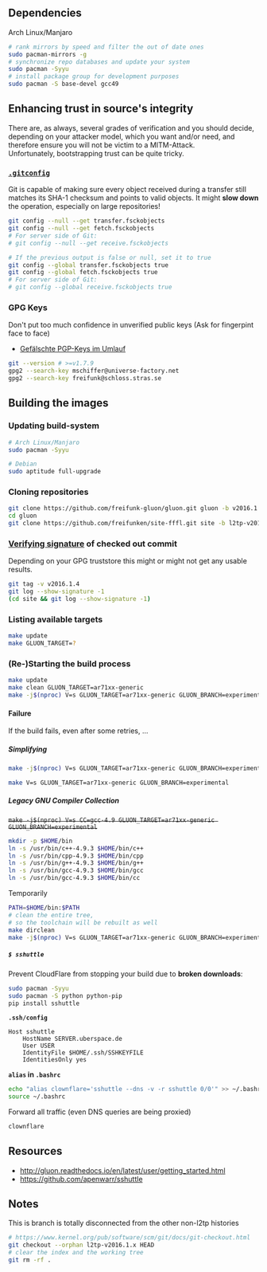 ## Dependencies
Arch Linux/Manjaro
```sh
# rank mirrors by speed and filter the out of date ones
sudo pacman-mirrors -g
# synchronize repo databases and update your system
sudo pacman -Syyu
# install package group for development purposes
sudo pacman -S base-devel gcc49
```

## Enhancing trust in source's integrity

There are, as always, several grades of verification and you should decide,
depending on your attacker model, which you want and/or need,
and therefore ensure you will not be victim to a MITM-Attack.<br>
Unfortunately, bootstrapping trust can be quite tricky.

### [`.gitconfig`](https://github.com/git/git/blob/master/Documentation/config.txt)
Git is capable of making sure every object received during a transfer still matches its SHA-1 checksum and points to valid objects. It might **slow down** the operation, especially on large repositories!
```sh
git config --null --get transfer.fsckobjects
git config --null --get fetch.fsckobjects
# For server side of Git:
# git config --null --get receive.fsckobjects

# If the previous output is false or null, set it to true
git config --global transfer.fsckobjects true
git config --global fetch.fsckobjects true
# For server side of Git:
# git config --global receive.fsckobjects true
```

### GPG Keys

Don't put too much confidence in unverified public keys (Ask for fingerpint face to face)
* [Gefälschte PGP-Keys im Umlauf](http://www.heise.de/ct/ausgabe/2015-6-Gefaelschte-PGP-Keys-im-Umlauf-2549724.html)
```sh
git --version # >=v1.7.9
gpg2 --search-key mschiffer@universe-factory.net
gpg2 --search-key freifunk@schloss.stras.se
```

## Building the images

### Updating build-system
```sh
# Arch Linux/Manjaro
sudo pacman -Syyu

# Debian
sudo aptitude full-upgrade
```

### Cloning repositories
```sh
git clone https://github.com/freifunk-gluon/gluon.git gluon -b v2016.1.4
cd gluon
git clone https://github.com/freifunken/site-fffl.git site -b l2tp-v2016.1.x
```

### [Verifying signature](https://git-scm.com/book/tr/v2/Git-Tools-Signing-Your-Work) of checked out commit
Depending on your GPG truststore this might or might not get any usable results.
```sh
git tag -v v2016.1.4
git log --show-signature -1
(cd site && git log --show-signature -1)
```

### Listing available targets
```sh
make update
make GLUON_TARGET=?
```

### (Re-)Starting the build process
```sh
make update
make clean GLUON_TARGET=ar71xx-generic
make -j$(nproc) V=s GLUON_TARGET=ar71xx-generic GLUON_BRANCH=experimental BROKEN=1
```

#### Failure
If the build fails, even after some retries, ...

##### Simplifying
```sh
make -j$(nproc) V=s GLUON_TARGET=ar71xx-generic GLUON_BRANCH=experimental
```
```sh
make V=s GLUON_TARGET=ar71xx-generic GLUON_BRANCH=experimental
```

##### Legacy GNU Compiler Collection
~~`make -j$(nproc) V=s CC=gcc-4.9 GLUON_TARGET=ar71xx-generic GLUON_BRANCH=experimental`~~

```sh
mkdir -p $HOME/bin
ln -s /usr/bin/c++-4.9.3 $HOME/bin/c++
ln -s /usr/bin/cpp-4.9.3 $HOME/bin/cpp
ln -s /usr/bin/g++-4.9.3 $HOME/bin/g++
ln -s /usr/bin/gcc-4.9.3 $HOME/bin/gcc
ln -s /usr/bin/gcc-4.9.3 $HOME/bin/cc
```
Temporarily
```sh
PATH=$HOME/bin:$PATH
# clean the entire tree,
# so the toolchain will be rebuilt as well
make dirclean
make -j$(nproc) V=s GLUON_TARGET=ar71xx-generic GLUON_BRANCH=experimental
```
##### `$ sshuttle`
Prevent CloudFlare from stopping your build due to **broken downloads**:

```sh
sudo pacman -Syyu
sudo pacman -S python python-pip
pip install sshuttle
```
**`.ssh/config`**
```
Host sshuttle
    HostName SERVER.uberspace.de
    User USER
    IdentityFile $HOME/.ssh/SSHKEYFILE
    IdentitiesOnly yes
```
**`alias` in `.bashrc`**
```sh
echo "alias clownflare='sshuttle --dns -v -r sshuttle 0/0'" >> ~/.bashrc
source ~/.bashrc
```
Forward all traffic (even DNS queries are being proxied)
```sh
clownflare
```

## Resources
* http://gluon.readthedocs.io/en/latest/user/getting_started.html
* https://github.com/apenwarr/sshuttle

## Notes
This is branch is totally disconnected from the other non-l2tp histories
```sh
# https://www.kernel.org/pub/software/scm/git/docs/git-checkout.html
git checkout --orphan l2tp-v2016.1.x HEAD
# clear the index and the working tree
git rm -rf .
```
